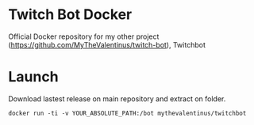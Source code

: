 # Twitch Bot Docker
Official Docker repository for my other project (https://github.com/MyTheValentinus/twitch-bot), Twitchbot

# Launch
Download lastest release on main repository and extract on folder.

``docker run -ti -v YOUR_ABSOLUTE_PATH:/bot mythevalentinus/twitchbot``
